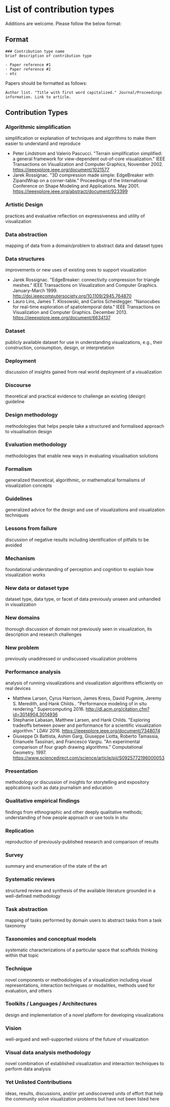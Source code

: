 # List of contribution types

Additions are welcome. Please follow the below format:

## Format
```
### Contribution type name
brief description of contribution type

- Paper reference #1
- Paper reference #2
- etc
```

Papers should be formatted as follows:
```
Author list. "Title with first word capitalized." Journal/Proceedings information. Link to article.
```

## Contribution Types

### Algorithmic simplification	
simplification or explanation of techniques and algorithms to make them easier to understand and reproduce

- Peter Lindstrom and Valerio Pascucci. "Terrain simplification simplified: a
  general framework for view-dependent out-of-core visualization." IEEE
Transactions on Visualization and Computer Graphics, November 2002. https://ieeexplore.ieee.org/document/1021577
- Jarek Rossignac. "3D compression made simple: EdgeBreaker with ZipandWrap on
  a corner-table." Proceedings of the International Conference on Shape
Modeling and Applications. May 2001. https://ieeexplore.ieee.org/abstract/document/923399

### Artistic Design	
practices and evaluative reflection on expressiveness and utility of visualization

### Data abstraction	
mapping of data from a domain/problem to abstract data and dataset types

### Data structures	
improvements or new uses of existing ones to support visualization

- Jarek Rossignac. "EdgeBreaker: connectivity compression for triangle
  meshes." IEEE Transactions on Visualization and Computer Graphics.
January-March 1999. http://doi.ieeecomputersociety.org/10.1109/2945.764870
- Lauro Lins, James T. Klosowski, and Carlos Scheidegger. "Nanocubes for
  real-time exploration of spatiotemporal data." IEEE Transactions on
Visualization and Computer Graphics. December 2013. https://ieeexplore.ieee.org/document/6634137

### Dataset	
publicly available dataset for use in understanding visualizations, e.g., their construction, consumption, design, or interpretation

### Deployment	
discussion of insights gained from real world deployment of a visualization 

### Discourse	
theoretical and practical evidence to challenge an existing (design) guideline

### Design methodology	
methodologies that helps people take a structured and formalised approach to visualisation design

### Evaluation methodology	
methodologies that enable new ways in evaluating visualisation solutions

### Formalism	
generalized theoretical, algorithmic, or mathematical formalisms of visualization concepts

### Guidelines	
generalized advice for the design and use of visualizations and visualization techniques

### Lessons from failure	
discussion of negative results including identification of pitfalls to be avoided

### Mechanism	
foundational understanding of perception and cognition to explain how visualization works

### New data or dataset type	
dataset type, data type, or facet of data previously unseen and unhandled in visualization

### New domains	
thorough discussion of domain not previously seen in visualization, its description and research challenges

### New problem	
previously unaddressed or undiscussed visualization problems

### Performance analysis	
analysis of running visualizations and visualization algorithms efficiently on real devices

- Matthew Larsen, Cyrus Harrison, James Kress, David Pugmire, Jeremy S.
  Meredith, and Hank Childs.. "Performance modeling of in situ rendering." Supercomputing
  2016. http://dl.acm.org/citation.cfm?id=3014904.3014936
- Stephanie Labasan, Matthew Larsen, and Hank Childs. "Exploring tradeoffs between power and performance for a
  scientific visualization algorithm." LDAV 2016. https://ieeexplore.ieee.org/document/7348074
- Giuseppe Di Battista, Ashim Garg, Giuseppe Liotta, Roberto Tamassia,
  Emanuele Tassinari, and Francesco Vargiu. "An experimental comparison of four
graph drawing algorithms." Computational Geometry. 1997. https://www.sciencedirect.com/science/article/pii/S0925772196000053

### Presentation	
methodology or discussion of insights for storytelling and expository applications such as data journalism and education

### Qualitative empirical findings	
findings from ethnographic and other deeply qualitative methods; understanding of how people approach or use tools in situ

### Replication	
reproduction of previously-published research and comparison of results

### Survey	
summary and enumeration of the state of the art 

### Systematic reviews	
structured review and synthesis of the available literature grounded in a well-defined methodology

### Task abstraction	
mapping of tasks performed by domain users to abstract tasks from a task taxonomy

### Taxonomies and conceptual models	
systematic characterizations of a particular space that scaffolds thinking within that topic

### Technique	
novel components or methodologies of a visualization including visual representations, interaction techniques or modalities, methods used for evaluation, and others

### Toolkits / Languages / Architectures	
design and implementation of a novel platform for developing visualizations

### Vision	
well-argued and well-supported visions of the future of visualization
### Visual data analysis methodology	
novel combination of established visualization and interaction techniques to perform data analysis

### Yet Unlisted Contributions	
ideas, results, discussions, and/or yet undiscovered units of effort that help the community solve visualization problems but have not been listed here
